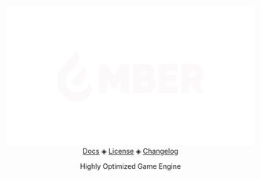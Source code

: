 <div align="center">
  <img src="logo.svg" width=1000>
  <a href="https://github.com/users/billyeatcookies/projects/4">Docs</a> ◈
  <a href="./LICENSE.md">License</a> ◈
  <a href="./CHANGELOG.md">Changelog</a>
</div>
<p align="center">
  Highly Optimized Game Engine
</p>

